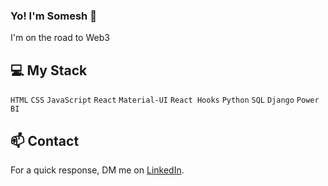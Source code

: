 ### Yo! I'm Somesh 🤙  

I'm on the road to Web3

## 💻 My Stack

`HTML` `CSS` `JavaScript` `React` `Material-UI` `React Hooks` `Python` `SQL` `Django` `Power BI`

## 📫 Contact

 For a quick response, DM me on [LinkedIn](https://www.linkedin.com/in/0somesh/). 
